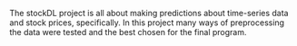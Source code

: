 The stockDL project is all about making predictions about time-series data and stock prices, specifically. In this project many ways of preprocessing the data were tested and the best chosen
for the final program.
